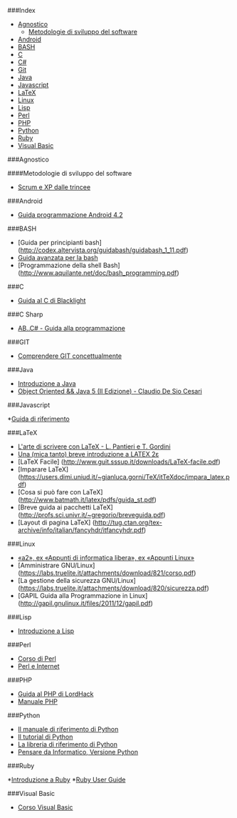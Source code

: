 ###Index
* [Agnostico](#agnostico)
    * [Metodologie di sviluppo del software](#metodologie-di-sviluppo-del-software)
* [Android](#android)
* [BASH](#bash)
* [C](#c)
* [C#](#c-sharp)
* [Git](#git)
* [Java](#java)
* [Javascript](#javascript)
* [LaTeX](#latex)
* [Linux](#linux)
* [Lisp](#lisp)
* [Perl](#perl)
* [PHP](#php)
* [Python](#python)
* [Ruby](#ruby)
* [Visual Basic](#visual-basic)


###Agnostico

####Metodologie di sviluppo del software

* [Scrum e XP dalle trincee](http://www.open-ware.org/ita/news/kniberg1.htm)

###Android

* [Guida programmazione Android 4.2](http://www.sprik.it/guida/Android4_2.pdf)


###BASH

* [Guida per principianti bash] (http://codex.altervista.org/guidabash/guidabash_1_11.pdf)
* [Guida avanzata per la bash](http://www.dmi.unict.it/diraimondo/web/wp-content/uploads/classes/so/mirror-stuff/abs-guide.pdf)
* [Programmazione della shell Bash] (http://www.aquilante.net/doc/bash_programming.pdf)

###C

* [Guida al C di Blacklight](http://blacklight.gotdns.org/guidac.pdf)


###C Sharp

* [AB..C# - Guida alla programmazione](http://www.youblisher.com/files/publications/4/21542/pdf.pdf)


###GIT

* [Comprendere GIT 
concettualmente](http://www.linuxtrent.it/sites/default/files/Comprendere%20Git%20concettualmente%20-%20Marco%20Ciampa%20-%20r1.pdf)


###Java

* [Introduzione a Java](http://www.ateneonline.it/hyperbook/j_book/java2.htm)
* [Object Oriented && Java 5 (II Edizione) - Claudio De Sio Cesari](http://www.claudiodesio.com/download/oo_&&_java_5.zip)


###Javascript

*[Guida di riferimento](http://www.econ.uniurb.it/laerte/Reti_Internet_1/materiale/JavaScript.pdf)


###LaTeX

* [L'arte di scrivere con LaTeX - L. Pantieri e T. Gordini](http://www.lorenzopantieri.net/LaTeX_files/ArteLaTeX.pdf)
* [Una (mica tanto) breve introduzione a LATEX 2ε](http://www.ctan.org/tex-archive/info/lshort/italian)
* [LaTeX Facile] (http://www.guit.sssup.it/downloads/LaTeX-facile.pdf)
* [Imparare LaTeX] (https://users.dimi.uniud.it/~gianluca.gorni/TeX/itTeXdoc/impara_latex.pdf)
* [Cosa si può fare con LaTeX] (http://www.batmath.it/latex/pdfs/guida_st.pdf)
* [Breve guida ai pacchetti LaTeX] (http://profs.sci.univr.it/~gregorio/breveguida.pdf)
* [Layout di pagina LaTeX] (http://tug.ctan.org/tex-archive/info/italian/fancyhdr/itfancyhdr.pdf)


###Linux

* [«a2», ex «Appunti di informatica libera», ex «Appunti Linux»](http://archive.org/download/AppuntiDiInformaticaLibera/)
* [Amministrare GNU/Linux] (https://labs.truelite.it/attachments/download/821/corso.pdf)
* [La gestione della sicurezza GNU/Linux] (https://labs.truelite.it/attachments/download/820/sicurezza.pdf)
* [GAPIL Guida alla Programmazione in Linux] (http://gapil.gnulinux.it/files/2011/12/gapil.pdf)


###Lisp

* [Introduzione a Lisp](http://www.matteolucarelli.net/lisp/lispintro.pdf)


###Perl

* [Corso di Perl](http://www.perl.it/documenti/articoli/mb_corso_perl/mb_corso_perl.pdf)
* [Perl e Internet](http://www.ateneonline.it/hyperbook/p_book/perl2.htm)


###PHP

* [Guida al PHP di LordHack](http://www.lordhack.altervista.org/brdp.pdf)
* [Manuale PHP](http://francescomuscolo.altervista.org/manuale_PHP.pdf)


###Python

* [Il manuale di riferimento di Python](http://docs.python.it/html/ref/)
* [Il tutorial di Python](http://docs.python.it/html/tut/)
* [La libreria di riferimento di Python](http://docs.python.it/html/lib/)
* [Pensare da Informatico, Versione Python](http://www.python.it/doc/Howtothink/Howtothink-html-it/index.htm)


###Ruby

*[Introduzione a Ruby](http://tesi.cab.unipd.it/22937/1/Tesina_-_Introduzione_a_Ruby.pdf)
*[Ruby User Guide](http://ruby-it.org/rug_it.zip)


###Visual Basic

* [Corso Visual Basic](http://www.webalice.it/kindofapple/corsovb.pdf)

